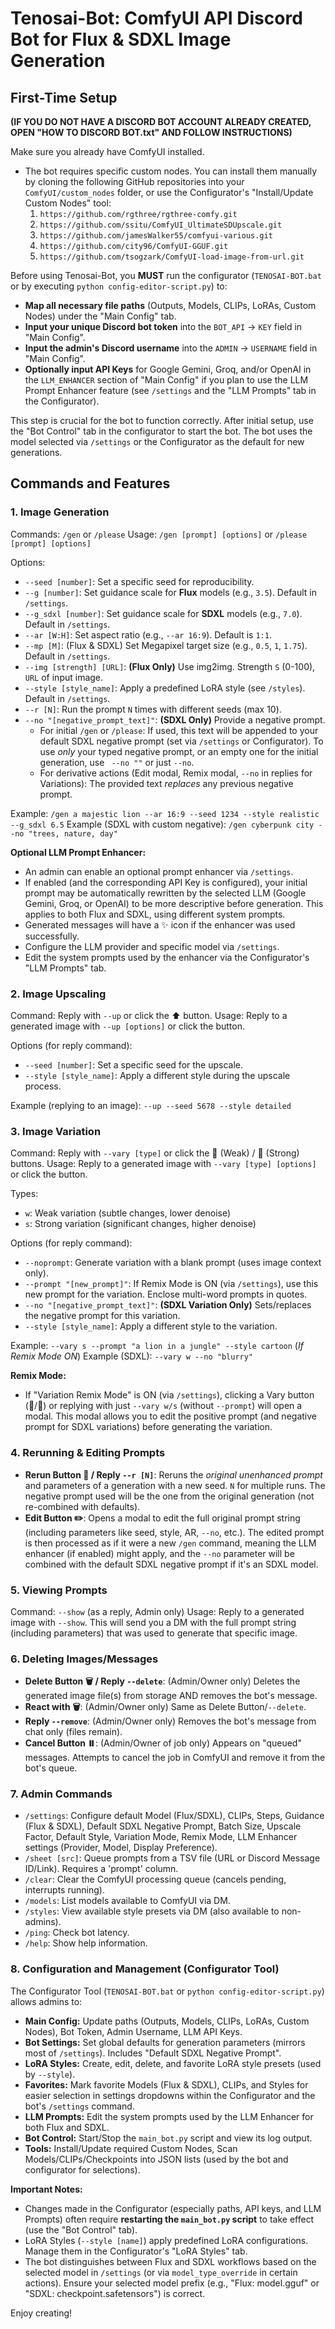 # Tenosai-Bot: ComfyUI API Discord Bot for Flux & SDXL Image Generation

## First-Time Setup

**(IF YOU DO NOT HAVE A DISCORD BOT ACCOUNT ALREADY CREATED, OPEN "HOW TO DISCORD BOT.txt" AND FOLLOW INSTRUCTIONS)**

Make sure you already have ComfyUI installed.
  - The bot requires specific custom nodes. You can install them manually by cloning the following GitHub repositories into your `ComfyUI/custom_nodes` folder, or use the Configurator's "Install/Update Custom Nodes" tool:
      1. `https://github.com/rgthree/rgthree-comfy.git`
      2. `https://github.com/ssitu/ComfyUI_UltimateSDUpscale.git`
      3. `https://github.com/jamesWalker55/comfyui-various.git`
      4. `https://github.com/city96/ComfyUI-GGUF.git`
      5. `https://github.com/tsogzark/ComfyUI-load-image-from-url.git`

Before using Tenosai-Bot, you **MUST** run the configurator (`TENOSAI-BOT.bat` or by executing `python config-editor-script.py`) to:

- **Map all necessary file paths** (Outputs, Models, CLIPs, LoRAs, Custom Nodes) under the "Main Config" tab.
- **Input your unique Discord bot token** into the `BOT_API` -> `KEY` field in "Main Config".
- **Input the admin's Discord username** into the `ADMIN` -> `USERNAME` field in "Main Config".
- **Optionally input API Keys** for Google Gemini, Groq, and/or OpenAI in the `LLM_ENHANCER` section of "Main Config" if you plan to use the LLM Prompt Enhancer feature (see `/settings` and the "LLM Prompts" tab in the Configurator).

This step is crucial for the bot to function correctly. After initial setup, use the "Bot Control" tab in the configurator to start the bot. The bot uses the model selected via `/settings` or the Configurator as the default for new generations.

## Commands and Features

### 1. Image Generation
Commands: `/gen` or `/please`
Usage: `/gen [prompt] [options]` or `/please [prompt] [options]`

Options:
- `--seed [number]`: Set a specific seed for reproducibility.
- `--g [number]`: Set guidance scale for **Flux** models (e.g., `3.5`). Default in `/settings`.
- `--g_sdxl [number]`: Set guidance scale for **SDXL** models (e.g., `7.0`). Default in `/settings`.
- `--ar [W:H]`: Set aspect ratio (e.g., `--ar 16:9`). Default is `1:1`.
- `--mp [M]`: (Flux & SDXL) Set Megapixel target size (e.g., `0.5`, `1`, `1.75`). Default in `/settings`.
- `--img [strength] [URL]`: **(Flux Only)** Use img2img. Strength `S` (0-100), `URL` of input image.
- `--style [style_name]`: Apply a predefined LoRA style (see `/styles`). Default in `/settings`.
- `--r [N]`: Run the prompt `N` times with different seeds (max 10).
- `--no "[negative_prompt_text]"`: **(SDXL Only)** Provide a negative prompt.
    - For initial `/gen` or `/please`: If used, this text will be appended to your default SDXL negative prompt (set via `/settings` or Configurator). To use *only* your typed negative prompt, or an empty one for the initial generation, use ` --no ""` or just `--no`.
    - For derivative actions (Edit modal, Remix modal, `--no` in replies for Variations): The provided text *replaces* any previous negative prompt.

Example: `/gen a majestic lion --ar 16:9 --seed 1234 --style realistic --g_sdxl 6.5`
Example (SDXL with custom negative): `/gen cyberpunk city --no "trees, nature, day"`

**Optional LLM Prompt Enhancer:**
- An admin can enable an optional prompt enhancer via `/settings`.
- If enabled (and the corresponding API Key is configured), your initial prompt may be automatically rewritten by the selected LLM (Google Gemini, Groq, or OpenAI) to be more descriptive before generation. This applies to both Flux and SDXL, using different system prompts.
- Generated messages will have a ✨ icon if the enhancer was used successfully.
- Configure the LLM provider and specific model via `/settings`.
- Edit the system prompts used by the enhancer via the Configurator's "LLM Prompts" tab.

### 2. Image Upscaling
Command: Reply with `--up` or click the ⬆️ button.
Usage: Reply to a generated image with `--up [options]` or click the button.

Options (for reply command):
- `--seed [number]`: Set a specific seed for the upscale.
- `--style [style_name]`: Apply a different style during the upscale process.

Example (replying to an image): `--up --seed 5678 --style detailed`

### 3. Image Variation
Command: Reply with `--vary [type]` or click the 🤏 (Weak) / 💪 (Strong) buttons.
Usage: Reply to a generated image with `--vary [type] [options]` or click the button.

Types:
- `w`: Weak variation (subtle changes, lower denoise)
- `s`: Strong variation (significant changes, higher denoise)

Options (for reply command):
- `--noprompt`: Generate variation with a blank prompt (uses image context only).
- `--prompt "[new_prompt]"`: If Remix Mode is ON (via `/settings`), use this new prompt for the variation. Enclose multi-word prompts in quotes.
- `--no "[negative_prompt_text]"`: **(SDXL Variation Only)** Sets/replaces the negative prompt for this variation.
- `--style [style_name]`: Apply a different style to the variation.

Example: `--vary s --prompt "a lion in a jungle" --style cartoon` (*If Remix Mode ON*)
Example (SDXL): `--vary w --no "blurry"`

**Remix Mode:**
- If "Variation Remix Mode" is ON (via `/settings`), clicking a Vary button (🤏/💪) or replying with just `--vary w/s` (without `--prompt`) will open a modal. This modal allows you to edit the positive prompt (and negative prompt for SDXL variations) before generating the variation.

### 4. Rerunning & Editing Prompts
- **Rerun Button 🔄 / Reply `--r [N]`**: Reruns the *original unenhanced prompt* and parameters of a generation with a new seed. `N` for multiple runs. The negative prompt used will be the one from the original generation (not re-combined with defaults).
- **Edit Button ✏️**: Opens a modal to edit the full original prompt string (including parameters like seed, style, AR, `--no`, etc.). The edited prompt is then processed as if it were a new `/gen` command, meaning the LLM enhancer (if enabled) might apply, and the `--no` parameter will be combined with the default SDXL negative prompt if it's an SDXL model.

### 5. Viewing Prompts
Command: `--show` (as a reply, Admin only)
Usage: Reply to a generated image with `--show`.
This will send you a DM with the full prompt string (including parameters) that was used to generate that specific image.

### 6. Deleting Images/Messages
- **Delete Button 🗑️ / Reply `--delete`**: (Admin/Owner only) Deletes the generated image file(s) from storage AND removes the bot's message.
- **React with 🗑️**: (Admin/Owner only) Same as Delete Button/`--delete`.
- **Reply `--remove`**: (Admin/Owner only) Removes the bot's message from chat only (files remain).
- **Cancel Button ⏸️**: (Admin/Owner of job only) Appears on "queued" messages. Attempts to cancel the job in ComfyUI and remove it from the bot's queue.

### 7. Admin Commands
- `/settings`: Configure default Model (Flux/SDXL), CLIPs, Steps, Guidance (Flux & SDXL), Default SDXL Negative Prompt, Batch Size, Upscale Factor, Default Style, Variation Mode, Remix Mode, LLM Enhancer settings (Provider, Model, Display Preference).
- `/sheet [src]`: Queue prompts from a TSV file (URL or Discord Message ID/Link). Requires a 'prompt' column.
- `/clear`: Clear the ComfyUI processing queue (cancels pending, interrupts running).
- `/models`: List models available to ComfyUI via DM.
- `/styles`: View available style presets via DM (also available to non-admins).
- `/ping`: Check bot latency.
- `/help`: Show help information.

### 8. Configuration and Management (Configurator Tool)
The Configurator Tool (`TENOSAI-BOT.bat` or `python config-editor-script.py`) allows admins to:
- **Main Config:** Update paths (Outputs, Models, CLIPs, LoRAs, Custom Nodes), Bot Token, Admin Username, LLM API Keys.
- **Bot Settings:** Set global defaults for generation parameters (mirrors most of `/settings`). Includes "Default SDXL Negative Prompt".
- **LoRA Styles:** Create, edit, delete, and favorite LoRA style presets (used by `--style`).
- **Favorites:** Mark favorite Models (Flux & SDXL), CLIPs, and Styles for easier selection in settings dropdowns within the Configurator and the bot's `/settings` command.
- **LLM Prompts:** Edit the system prompts used by the LLM Enhancer for both Flux and SDXL.
- **Bot Control:** Start/Stop the `main_bot.py` script and view its log output.
- **Tools:** Install/Update required Custom Nodes, Scan Models/CLIPs/Checkpoints into JSON lists (used by the bot and configurator for selections).

**Important Notes:**
- Changes made in the Configurator (especially paths, API keys, and LLM Prompts) often require **restarting the `main_bot.py` script** to take effect (use the "Bot Control" tab).
- LoRA Styles (`--style [name]`) apply predefined LoRA configurations. Manage them in the Configurator's "LoRA Styles" tab.
- The bot distinguishes between Flux and SDXL workflows based on the selected model in `/settings` (or via `model_type_override` in certain actions). Ensure your selected model prefix (e.g., "Flux: model.gguf" or "SDXL: checkpoint.safetensors") is correct.

Enjoy creating!
